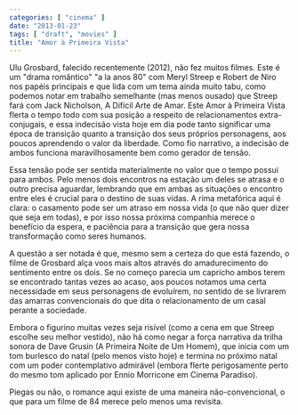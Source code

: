 ```yaml
---
categories: [ "cinema" ]
date: "2013-01-23"
tags: [ "draft", "movies" ]
title: "Amor à Primeira Vista"
---
```

Ulu Grosbard, falecido recentemente (2012), não fez muitos filmes. Este
é um "drama romântico" "a la anos 80" com Meryl Streep e Robert de
Niro nos papéis principais e que lida com um tema ainda muito tabu,
como podemos notar em trabalho semelhante (mas menos ousado) que
Streep fará com Jack Nicholson, A Difícil Arte de Amar. Este Amor
à Primeira Vista flerta o tempo todo com sua posição a respeito de
relacionamentos extra-conjugais, e essa indecisão vista hoje em dia pode
tanto significar uma época de transição quanto a transição dos seus
próprios personagens, aos poucos aprendendo o valor da liberdade. Como
fio narrativo, a indecisão de ambos funciona maravilhosamente bem como
gerador de tensão.

Essa tensão pode ser sentida materialmente no valor que o tempo possui
para ambos. Pelo menos dois encontros na estação um deles se atrasa e o
outro precisa aguardar, lembrando que em ambas as situações o encontro
entre eles é crucial para o destino de suas vidas. A rima metafórica
aqui é clara: o casamento pode ser um atraso em nossa vida (o que não
quer dizer que seja em todas), e por isso nossa próxima companhia merece
o benefício da espera, e paciência para a transição que gera nossa
transformação como seres humanos.

A questão a ser notada é que, mesmo sem a certeza do que está fazendo,
o filme de Grosbard alça voos mais altos através do amadurecimento
do sentimento entre os dois. Se no começo parecia um capricho ambos
terem se encontrado tantas vezes ao acaso, aos poucos notamos uma
certa necessidade em seus personagens de evoluírem, no sentido de se
livrarem das amarras convencionais do que dita o relacionamento de um
casal perante a sociedade.

Embora o figurino muitas vezes seja risível (como a cena em que Streep
escolhe seu melhor vestido), não há como negar a força narrativa da
trilha sonora de Dave Grusin (A Primeira Noite de Um Homem), que inicia
com um tom burlesco do natal (pelo menos visto hoje) e termina no próximo
natal com um poder contemplativo admirável (embora flerte perigosamente
perto do mesmo tom aplicado por Ennio Morricone em Cinema Paradiso).

Piegas ou não, o romance aqui existe de uma maneira não-convencional,
o que para um filme de 84 merece pelo menos uma revisita.

